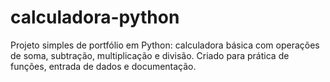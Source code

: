 # calculadora-python
Projeto simples de portfólio em Python: calculadora básica com operações de soma, subtração, multiplicação e divisão. Criado para prática de funções, entrada de dados e documentação.
